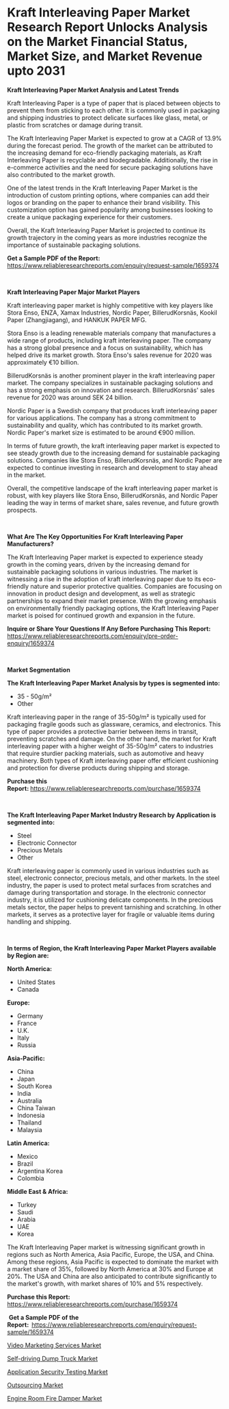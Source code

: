 <p><h1>Kraft Interleaving Paper Market Research Report Unlocks Analysis on the Market Financial Status, Market Size, and Market Revenue upto 2031</h1></p><p><strong>Kraft Interleaving Paper Market Analysis and Latest Trends</strong></p>
<p><p>Kraft Interleaving Paper is a type of paper that is placed between objects to prevent them from sticking to each other. It is commonly used in packaging and shipping industries to protect delicate surfaces like glass, metal, or plastic from scratches or damage during transit.</p><p>The Kraft Interleaving Paper Market is expected to grow at a CAGR of 13.9% during the forecast period. The growth of the market can be attributed to the increasing demand for eco-friendly packaging materials, as Kraft Interleaving Paper is recyclable and biodegradable. Additionally, the rise in e-commerce activities and the need for secure packaging solutions have also contributed to the market growth.</p><p>One of the latest trends in the Kraft Interleaving Paper Market is the introduction of custom printing options, where companies can add their logos or branding on the paper to enhance their brand visibility. This customization option has gained popularity among businesses looking to create a unique packaging experience for their customers.</p><p>Overall, the Kraft Interleaving Paper Market is projected to continue its growth trajectory in the coming years as more industries recognize the importance of sustainable packaging solutions.</p></p>
<p><strong>Get a Sample PDF of the Report:&nbsp;</strong> <a href="https://www.reliableresearchreports.com/enquiry/request-sample/1659374">https://www.reliableresearchreports.com/enquiry/request-sample/1659374</a></p>
<p>&nbsp;</p>
<p><strong>Kraft Interleaving Paper Major Market Players</strong></p>
<p><p>Kraft interleaving paper market is highly competitive with key players like Stora Enso, ENZA, Xamax Industries, Nordic Paper, BillerudKorsnäs, Kookil Paper (Zhangjiagang), and HANKUK PAPER MFG.</p><p>Stora Enso is a leading renewable materials company that manufactures a wide range of products, including kraft interleaving paper. The company has a strong global presence and a focus on sustainability, which has helped drive its market growth. Stora Enso's sales revenue for 2020 was approximately €10 billion.</p><p>BillerudKorsnäs is another prominent player in the kraft interleaving paper market. The company specializes in sustainable packaging solutions and has a strong emphasis on innovation and research. BillerudKorsnäs' sales revenue for 2020 was around SEK 24 billion.</p><p>Nordic Paper is a Swedish company that produces kraft interleaving paper for various applications. The company has a strong commitment to sustainability and quality, which has contributed to its market growth. Nordic Paper's market size is estimated to be around €900 million.</p><p>In terms of future growth, the kraft interleaving paper market is expected to see steady growth due to the increasing demand for sustainable packaging solutions. Companies like Stora Enso, BillerudKorsnäs, and Nordic Paper are expected to continue investing in research and development to stay ahead in the market.</p><p>Overall, the competitive landscape of the kraft interleaving paper market is robust, with key players like Stora Enso, BillerudKorsnäs, and Nordic Paper leading the way in terms of market share, sales revenue, and future growth prospects.</p></p>
<p>&nbsp;</p>
<p><strong>What Are The Key Opportunities For Kraft Interleaving Paper Manufacturers?</strong></p>
<p><p>The Kraft Interleaving Paper market is expected to experience steady growth in the coming years, driven by the increasing demand for sustainable packaging solutions in various industries. The market is witnessing a rise in the adoption of kraft interleaving paper due to its eco-friendly nature and superior protective qualities. Companies are focusing on innovation in product design and development, as well as strategic partnerships to expand their market presence. With the growing emphasis on environmentally friendly packaging options, the Kraft Interleaving Paper market is poised for continued growth and expansion in the future.</p></p>
<p><strong>Inquire or Share Your Questions If Any Before Purchasing This Report:</strong> <a href="https://www.reliableresearchreports.com/enquiry/pre-order-enquiry/1659374">https://www.reliableresearchreports.com/enquiry/pre-order-enquiry/1659374</a></p>
<p>&nbsp;</p>
<p><strong>Market Segmentation</strong></p>
<p><strong>The Kraft Interleaving Paper Market Analysis by types is segmented into:</strong></p>
<p><ul><li>35 - 50g/m²</li><li>Other</li></ul></p>
<p><p>Kraft interleaving paper in the range of 35-50g/m² is typically used for packaging fragile goods such as glassware, ceramics, and electronics. This type of paper provides a protective barrier between items in transit, preventing scratches and damage. On the other hand, the market for Kraft interleaving paper with a higher weight of 35-50g/m² caters to industries that require sturdier packing materials, such as automotive and heavy machinery. Both types of Kraft interleaving paper offer efficient cushioning and protection for diverse products during shipping and storage.</p></p>
<p><strong>Purchase this Report:&nbsp;</strong><a href="https://www.reliableresearchreports.com/purchase/1659374">https://www.reliableresearchreports.com/purchase/1659374</a></p>
<p>&nbsp;</p>
<p><strong>The Kraft Interleaving Paper Market Industry Research by Application is segmented into:</strong></p>
<p><ul><li>Steel</li><li>Electronic Connector</li><li>Precious Metals</li><li>Other</li></ul></p>
<p><p>Kraft interleaving paper is commonly used in various industries such as steel, electronic connector, precious metals, and other markets. In the steel industry, the paper is used to protect metal surfaces from scratches and damage during transportation and storage. In the electronic connector industry, it is utilized for cushioning delicate components. In the precious metals sector, the paper helps to prevent tarnishing and scratching. In other markets, it serves as a protective layer for fragile or valuable items during handling and shipping.</p></p>
<p>&nbsp;</p>
<p><strong>In terms of Region, the Kraft Interleaving Paper Market Players available by Region are:</strong></p>
<p>
    <p> <strong> North America: </strong>
        <ul>
            <li>United States</li>
            <li>Canada</li>
        </ul>
        </p> 
    <p> <strong> Europe: </strong>
        <ul>
            <li>Germany</li>
            <li>France</li>
            <li>U.K.</li>
            <li>Italy</li>
            <li>Russia</li>
        </ul>
        </p> 
    <p> <strong> Asia-Pacific: </strong>
        <ul>
            <li>China</li>
            <li>Japan</li>
            <li>South Korea</li>
            <li>India</li>
            <li>Australia</li>
            <li>China Taiwan</li>
            <li>Indonesia</li>
            <li>Thailand</li>
            <li>Malaysia</li>
        </ul>
        </p> 
    <p> <strong> Latin America: </strong>
        <ul>
            <li>Mexico</li>
            <li>Brazil</li>
            <li>Argentina Korea</li>
            <li>Colombia</li>
        </ul>
        </p> 
    <p> <strong> Middle East & Africa: </strong>
        <ul>
            <li>Turkey</li>
            <li>Saudi</li>
            <li>Arabia</li>
            <li>UAE</li>
            <li>Korea</li>
        </ul>
    </p>
    </p>
<p><p>The Kraft Interleaving Paper market is witnessing significant growth in regions such as North America, Asia Pacific, Europe, the USA, and China. Among these regions, Asia Pacific is expected to dominate the market with a market share of 35%, followed by North America at 30% and Europe at 20%. The USA and China are also anticipated to contribute significantly to the market's growth, with market shares of 10% and 5% respectively.</p></p>
<p><strong>Purchase this Report: </strong><a href="https://www.reliableresearchreports.com/purchase/1659374">https://www.reliableresearchreports.com/purchase/1659374</a></p>
<p>&nbsp;<strong>Get a Sample PDF of the Report:&nbsp;&nbsp;</strong><a href="https://www.reliableresearchreports.com/enquiry/request-sample/1659374">https://www.reliableresearchreports.com/enquiry/request-sample/1659374</a></p>
<p><strong></strong></p>
<p><p><a href="https://medium.com/@twiladurgan/video-marketing-services-nbsp-market-focuses-on-market-share-size-and-projected-forecast-till-2031-78a19f57db3c">Video Marketing Services Market</a></p><p><a href="https://github.com/sougarounis/Market-Research-Report-List-2/blob/main/self-driving-dump-truck-market.md">Self-driving Dump Truck Market</a></p><p><a href="https://medium.com/@twiladurgan/application-security-testing-market-analysis-and-sze-forecasted-for-period-from-2024-to-2031-7cdd19dc9e1d">Application Security Testing Market</a></p><p><a href="https://medium.com/@twiladurgan/outsourcing-market-outlook-industry-overview-and-forecast-2024-to-2031-df6957f90568">Outsourcing Market</a></p><p><a href="https://github.com/jj19131/Market-Research-Report-List-1/blob/main/engine-room-fire-damper-market.md">Engine Room Fire Damper Market</a></p></p>